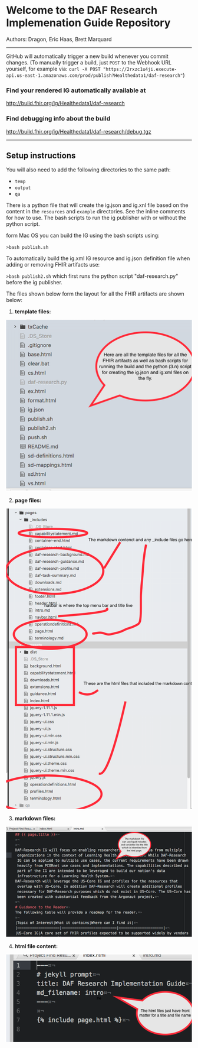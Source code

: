 
#  Welcome to the DAF Research Implemenation Guide Repository

Authors: Dragon,  Eric Haas, Brett Marquard


-----


GitHub will automatically trigger a new build whenever you commit changes.
(To manually trigger a build, just `POST` to the Webhook URL yourself, for example via:
`curl -X POST "https://2rxzc1u4ji.execute-api.us-east-1.amazonaws.com/prod/publish?Healthedata1/daf-research"`)


### Find your rendered IG automatically available at

http://build.fhir.org/ig/Healthedata1/daf-research

### Find debugging info about the build

http://build.fhir.org/ig/Healthedata1/daf-research/debug.tgz

------

## Setup instructions

You will also need to add the following directories to the same path:

- `temp`
- `output`
- `qa`

There is a python file that will create the ig.json and ig.xnl file based on the content in the `resources` and `example` directories.  See the inline comments for how to use.  The bash scripts to run the ig publisher with or without the python script.  


form Mac OS you can build the IG using the bash scripts using:

`>bash publish.sh`

To automatically build the ig.xml IG resource and ig.json definition file when adding or removing FHIR artifacts use:

`>bash publish2.sh`  which first runs the python script "daf-research.py" before the ig publisher.

The files shown below form the layout for all the FHIR artifacts are shown below:


1. **template files:**

![template files](template%20files.png)

2. **page files:**

![page files](page%20files.png)

3. **markdown files:**

![markdown pages](markdown%20pages.png)

4. **html file content:**

![html file content](html%20files.png)





